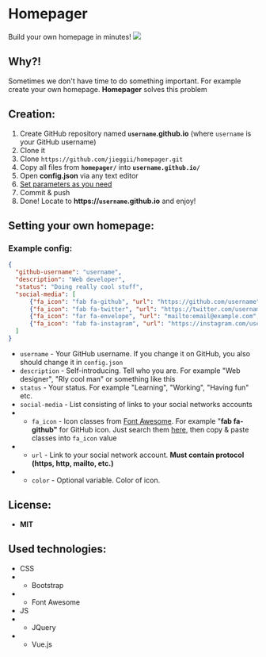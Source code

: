 
# Homepager
Build your own homepage in minutes!
<img src="https://imgur.com/evbE5bW.jpg">

## Why?!
Sometimes we don't have time to do something important. For example create your own homepage. <b>Homepager</b> solves this problem

## Creation:
1. Create GitHub repository named <b>```username```.github.io</b> (where ```username``` is your GitHub username)
2. Clone it
3. Clone ```https://github.com/jieggii/homepager.git```
4. Copy all files from <b>```homepager/```</b> into <b>```username.github.io/```</b>
5. Open <b>config.json</b> via any text editor
6. <a href="https://github.com/jieggii/homepager#setting-your-own-homepage">Set parameters as you need</a>
7. Commit & push
8. Done! Locate to <b>https://```username```.github.io</b> and enjoy!

## Setting your own homepage:
### Example config:
```json
{  
  "github-username": "username",  
  "description": "Web developer",  
  "status": "Doing really cool stuff",  
  "social-media": [  
	  {"fa_icon": "fab fa-github", "url": "https://github.com/username", "color": "black"},  
	  {"fa_icon": "fab fa-twitter", "url": "https://twitter.com/username", "color": "#17a2f2"},  
	  {"fa_icon": "far fa-envelope", "url": "mailto:email@example.com", "color": ""},  
	  {"fa_icon": "fab fa-instagram", "url": "https://instagram.com/username", "color": ""}  
  ]
}
```
* ```username``` - Your GitHub username. If you change it on GitHub, you also should change it in ```config.json```
* ```description``` - Self-introducing. Tell who you are. For example "Web designer", "Rly cool man" or something like this
* ```status``` - Your status. For example "Learning", "Working", "Having fun" etc.
* ```social-media``` - List consisting of links to your social networks accounts
* * ```fa_icon``` - Icon classes from <a href="https://fontawesome.com/">Font Awesome</a>. For example "<b>fab fa-github"</b> for GitHub icon. Just search them <a href="https://fontawesome.com/icons?d=gallery">here</a>, then copy & paste classes into ```fa_icon``` value
* * ```url``` - Link to your social network account. <b>Must contain protocol (https, http, mailto, etc.)</b>
* * ```color``` - Optional variable. Color of icon.

## License:
* <b>MIT</b>

## Used technologies:
* CSS
* * Bootstrap
* * Font Awesome
* JS
* * JQuery
* * Vue.js

